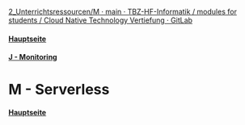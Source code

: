 [2_Unterrichtsressourcen/M · main · TBZ-HF-Informatik / modules for students / Cloud Native Technology Vertiefung · GitLab](https://gitlab.com/ch-tbz-hf/Stud/v-cnt/-/tree/main/2_Unterrichtsressourcen/M)
#### [Hauptseite](/README.md)
#### [J - Monitoring](/aufgaben/J%20-%20Monitoring.md)
# M - Serverless


#### [Hauptseite](/README.md)